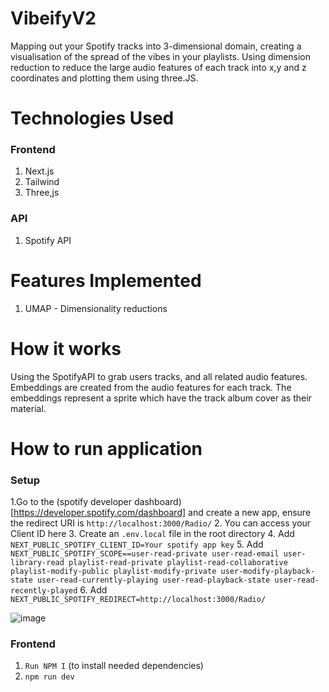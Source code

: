 # VibeifyV2 
Mapping out your Spotify tracks into 3-dimensional domain, creating a visualisation of the spread of the vibes in your playlists. Using dimension reduction to reduce the large audio features of each track into x,y and z coordinates and plotting them using three.JS.



# Technologies Used
### Frontend
1. Next.js
2. Tailwind
3. Three,js

### API
1. Spotify API
   
# Features Implemented
1. UMAP - Dimensionality reductions

# How it works
Using the SpotifyAPI to grab users tracks, and all related audio features. Embeddings are created from the audio features for each track. The embeddings represent a sprite which have the track album cover as their material.


# How to run application<br/>
### Setup
1.Go to the (spotify developer dashboard)[https://developer.spotify.com/dashboard] and create a new app, ensure the redirect URI is `http://localhost:3000/Radio/`
2. You can access your Client ID here
3. Create an `.env.local` file in the root directory
4. Add `NEXT_PUBLIC_SPOTIFY_CLIENT_ID=Your spotify app key`
5. Add `NEXT_PUBLIC_SPOTIFY_SCOPE==user-read-private user-read-email user-library-read playlist-read-private playlist-read-collaborative playlist-modify-public playlist-modify-private user-modify-playback-state user-read-currently-playing user-read-playback-state user-read-recently-played`
6. Add `NEXT_PUBLIC_SPOTIFY_REDIRECT=http://localhost:3000/Radio/`

![image](https://github.com/ssutl/vibeify_v2/assets/76885270/73411b9f-dfa9-428f-a4bb-72ab0c69d0c7)



### Frontend
1. `Run NPM I` (to install needed dependencies)
2. `npm run dev`
